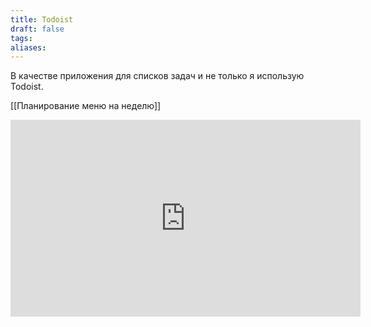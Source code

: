 ```yaml
---
title: Todoist
draft: false
tags: 
aliases:
---
```

В качестве приложения для списков задач и не только я использую Todoist.

[[Планирование меню на неделю]]

<iframe width="560" height="315" src="https://www.youtube.com/embed/jiWKdb-4sDE?si=RoD9WAtiMvlaPScm" title="YouTube video player" frameborder="0" allow="accelerometer; autoplay; clipboard-write; encrypted-media; gyroscope; picture-in-picture; web-share" referrerpolicy="strict-origin-when-cross-origin" allowfullscreen></iframe>
